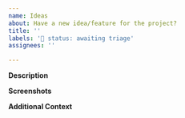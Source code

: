 ```yaml
---
name: Ideas
about: Have a new idea/feature for the project?
title: ''
labels: '🚦 status: awaiting triage'
assignees: ''

---
```


**Description**

<!-- A brief description of the question or issue, also include what you tried and what didn't work: -->

**Screenshots**

<!-- Please add a screenshot if applicable -->

**Additional Context**  <!-- Optional -->  

<!-- Add any other context about the problem here. -->
